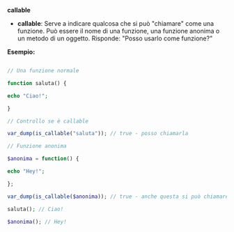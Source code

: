 **callable**

- **callable**: Serve a indicare qualcosa che si può "chiamare" come una funzione. Può essere il nome di una funzione, una funzione anonima o un metodo di un oggetto. Risponde: "Posso usarlo come funzione?"

**Esempio:**

```php

// Una funzione normale

function saluta() {

echo "Ciao!";

}

// Controllo se è callable

var_dump(is_callable("saluta")); // true - posso chiamarla

// Funzione anonima

$anonima = function() {

echo "Hey!";

};

var_dump(is_callable($anonima)); // true - anche questa si può chiamare

saluta(); // Ciao!

$anonima(); // Hey!
```
